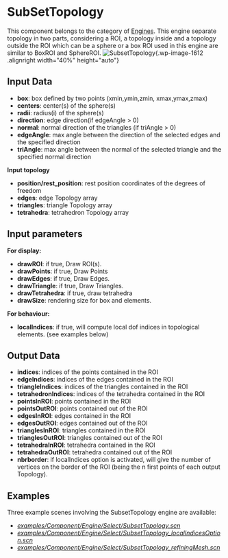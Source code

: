 SubSetTopology
==============

This component belongs to the category of [Engines](https://www.sofa-framework.org/community/doc/simulation-principles/engine/). This engine separate topology in two parts, considering a ROI, a topology inside and a topology outside the ROI which can be a sphere or a box ROI used in this engine are similar to BoxROI and SphereROI.
![SubsetTopology](https://www.sofa-framework.org/wp-content/uploads/2014/11/SubsetTopology.png){.wp-image-1612 .alignright width="40%" height="auto"}

Input Data
----------

-   **box**: box defined by two points (xmin,ymin,zmin, xmax,ymax,zmax)
-   **centers**: center(s) of the sphere(s)
-   **radii**: radius(i) of the sphere(s)
-   **direction**: edge direction(if edgeAngle > 0)
-   **normal**: normal direction of the triangles (if triAngle > 0)
-   **edgeAngle**: max angle between the direction of the selected edges and the specified direction
-   **triAngle**: max angle between the normal of the selected triangle and the specified normal direction

**Input topology**

-   **position/rest\_position**: rest position coordinates of the degrees of freedom
-   **edges**: edge Topology array
-   **triangles**: triangle Topology array
-   **tetrahedra**: tetrahedron Topology array

Input parameters
----------------

**For display:**

-   **drawROI**: if true, Draw ROI(s).
-   **drawPoints**: if true, Draw Points
-   **drawEdges**: if true, Draw Edges.
-   **drawTriangle**: if true, Draw Triangles.
-   **drawTetrahedra**: if true, draw tetrahedra
-   **drawSize**: rendering size for box and elements.

**For behaviour:**

-   **localIndices**: if true, will compute local dof indices in topological elements. (see examples below)  

Output Data
-----------

-   **indices**: indices of the points contained in the ROI
-   **edgeIndices**: indices of the edges contained in the ROI
-   **triangleIndices**: indices of the triangles contained in the ROI
-   **tetrahedronIndices**: indices of the tetrahedra contained in the ROI
-   **pointsInROI**: points contained in the ROI
-   **pointsOutROI**: points contained out of the ROI
-   **edgesInROI**: edges contained in the ROI
-   **edgesOutROI**: edges contained out of the ROI
-   **trianglesInROI**: triangles contained in the ROI
-   **trianglesOutROI**: triangles contained out of the ROI
-   **tetrahedraInROI**: tetrahedra contained in the ROI
-   **tetrahedraOutROI**: tetrahedra contained out of the ROI
-   **nbrborder**: if localIndices option is activated, will give the number of vertices on the border of the ROI (being the n first points of each output Topology).  



Examples
--------

Three example scenes involving the SubsetTopology engine are available:

- [*examples/Component/Engine/Select/SubsetTopology.scn*](https://github.com/sofa-framework/sofa/blob/master/examples/Component/Engine/Select/SubsetTopology.scn)
- [*examples/Component/Engine/Select/SubsetTopology_localIndicesOption.scn*](https://github.com/sofa-framework/sofa/blob/master/examples/Component/Engine/Select/SubsetTopology_localIndicesOption.scn)
- [*examples/Component/Engine/Select/SubsetTopology_refiningMesh.scn*](https://github.com/sofa-framework/sofa/blob/master/examples/Component/Engine/Select/SubsetTopology_refiningMesh.scn)
